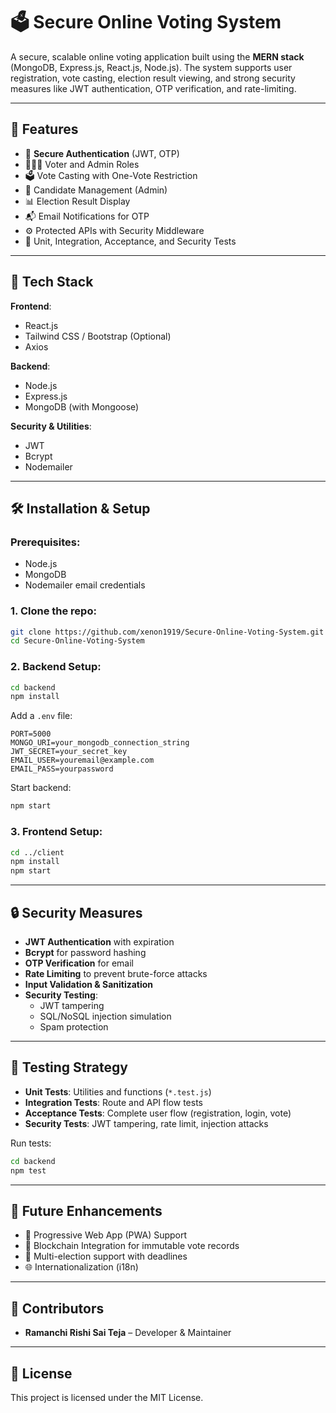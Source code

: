 
# 🗳️ Secure Online Voting System

A secure, scalable online voting application built using the **MERN stack** (MongoDB, Express.js, React.js, Node.js). The system supports user registration, vote casting, election result viewing, and strong security measures like JWT authentication, OTP verification, and rate-limiting.

---

## 📌 Features

- 🔐 **Secure Authentication** (JWT, OTP)
- 🧑‍🤝‍🧑 Voter and Admin Roles
- 🗳️ Vote Casting with One-Vote Restriction
- 👥 Candidate Management (Admin)
- 📊 Election Result Display
- 📬 Email Notifications for OTP
- ⚙️ Protected APIs with Security Middleware
- 🧪 Unit, Integration, Acceptance, and Security Tests

---

## 🧱 Tech Stack

**Frontend**:
- React.js
- Tailwind CSS / Bootstrap (Optional)
- Axios

**Backend**:
- Node.js
- Express.js
- MongoDB (with Mongoose)

**Security & Utilities**:
- JWT
- Bcrypt
- Nodemailer
---



## 🛠️ Installation & Setup

### Prerequisites:
- Node.js
- MongoDB
- Nodemailer email credentials

### 1. Clone the repo:
```bash
git clone https://github.com/xenon1919/Secure-Online-Voting-System.git
cd Secure-Online-Voting-System
```

### 2. Backend Setup:
```bash
cd backend
npm install
```

Add a `.env` file:
```env
PORT=5000
MONGO_URI=your_mongodb_connection_string
JWT_SECRET=your_secret_key
EMAIL_USER=youremail@example.com
EMAIL_PASS=yourpassword
```

Start backend:
```bash
npm start
```

### 3. Frontend Setup:
```bash
cd ../client
npm install
npm start
```

---

## 🔒 Security Measures

- **JWT Authentication** with expiration
- **Bcrypt** for password hashing
- **OTP Verification** for email
- **Rate Limiting** to prevent brute-force attacks
- **Input Validation & Sanitization**
- **Security Testing**:
  - JWT tampering
  - SQL/NoSQL injection simulation
  - Spam protection

---

## 🧪 Testing Strategy

- **Unit Tests**: Utilities and functions (`*.test.js`)
- **Integration Tests**: Route and API flow tests
- **Acceptance Tests**: Complete user flow (registration, login, vote)
- **Security Tests**: JWT tampering, rate limit, injection attacks

Run tests:
```bash
cd backend
npm test
```

---

## 🚀 Future Enhancements

- 📱 Progressive Web App (PWA) Support
- 🧾 Blockchain Integration for immutable vote records
- 📅 Multi-election support with deadlines
- 🌐 Internationalization (i18n)

---

## 🙌 Contributors

- **Ramanchi Rishi Sai Teja** – Developer & Maintainer

---

## 📃 License

This project is licensed under the MIT License.
